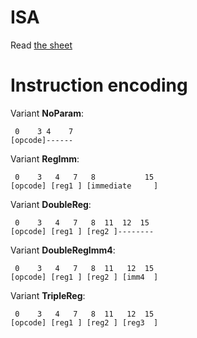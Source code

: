 # ISA
Read [the sheet](ISA.ods)

# Instruction encoding
Variant **NoParam**:
```
 0    3 4    7
[opcode]------
```

Variant **RegImm**:
```
 0    3   4   7   8           15
[opcode] [reg1 ] [immediate     ]
```

Variant **DoubleReg**:
```
 0    3   4   7   8  11  12  15
[opcode] [reg1 ] [reg2 ]--------
```

Variant **DoubleRegImm4**:
```
 0    3   4   7   8  11   12  15
[opcode] [reg1 ] [reg2 ] [imm4  ] 
```

Variant **TripleReg**:
```
 0    3   4   7   8  11   12  15
[opcode] [reg1 ] [reg2 ] [reg3  ]
```
